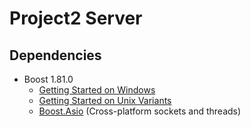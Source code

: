 # Project2 Server

## Dependencies

- Boost 1.81.0
  - [Getting Started on Windows](https://www.boost.org/doc/libs/1_81_0/more/getting_started/windows.html)
  - [Getting Started on Unix Variants](https://www.boost.org/doc/libs/1_81_0/more/getting_started/unix-variants.html)
  - [Boost.Asio](https://www.boost.org/doc/libs/1_81_0/doc/html/boost_asio/using.html) (Cross-platform sockets and threads)
